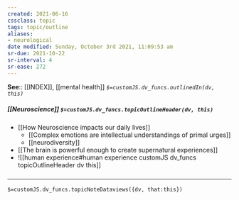 ```yaml
---
created: 2021-06-16
cssclass: topic
tags: topic/outline
aliases:
- neurological
date modified: Sunday, October 3rd 2021, 11:09:53 am
sr-due: 2021-10-22
sr-interval: 4
sr-ease: 272
---
```


**See**:: [[INDEX]], [[mental health]]
*`$=customJS.dv_funcs.outlinedIn(dv, this)`*


##### [[Neuroscience]] `$=customJS.dv_funcs.topicOutlineHeader(dv, this)`

- [[How Neuroscience impacts our daily lives]]
	- [[Complex emotions are intellectual understandings of primal urges]]
	- [[neurodiversity]]
- [[The brain is powerful enough to create supernatural experiences]]
- ![[human experience#human experience customJS dv_funcs topicOutlineHeader dv this]]

### <hr class="dataviews"/>

`$=customJS.dv_funcs.topicNoteDataviews({dv, that:this})`

